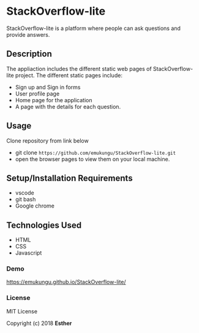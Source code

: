 # StackOverflow-lite
StackOverflow-lite is a platform where people can ask questions and provide answers.

## Description
The appliaction includes the different static web pages of StackOverflow-lite project.
The different static pages include:
* Sign up and Sign in forms
* User profile page
* Home page for the application
* A page with the details for each question.


## Usage
Clone repository from link below
* git clone `https://github.com/emukungu/StackOverflow-lite.git`
* open the browser pages to view them on your local machine.

## Setup/Installation Requirements
* vscode
* git bash
* Google chrome

## Technologies Used
* HTML
* CSS
* Javascript

### Demo
https://emukungu.github.io/StackOverflow-lite/

### License
MIT License

Copyright (c) 2018 **Esther**
